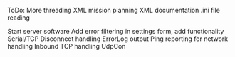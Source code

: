 ﻿ToDo:
More threading
XML mission planning
XML documentation
.ini file reading

Start server software
Add error filtering in settings form, add functionality
Serial/TCP Disconnect handling
ErrorLog output
Ping reporting for network handling
Inbound TCP handling
UdpCon